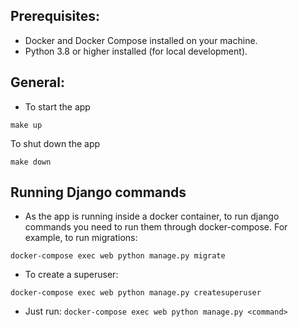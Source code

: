 ## Prerequisites:
- Docker and Docker Compose installed on your machine.
- Python 3.8 or higher installed (for local development).

## General:
- To start the app

`make up`

To shut down the app

`make down`

## Running Django commands
- As the app is running inside a docker container, to run django commands you need to run them through docker-compose. For example, to run migrations:

```docker-compose exec web python manage.py migrate```
- To create a superuser:

```docker-compose exec web python manage.py createsuperuser```

- Just run:
```docker-compose exec web python manage.py <command>```

